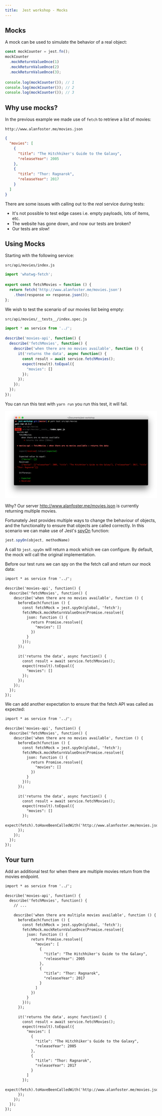 ```yaml
---
title:  Jest workshop - Mocks
---
```


## Mocks

A mock can be used to simulate the behavior of a real object:

```javascript
const mockCounter = jest.fn();
mockCounter
  .mockReturnValueOnce(1)
  .mockReturnValueOnce(2)
  .mockReturnValueOnce(3);

console.log(mockCounter()); // 1
console.log(mockCounter()); // 2
console.log(mockCounter()); // 3
```

## Why use mocks?

In the previous example we made use of `fetch` to retrieve a list of movies:

`http://www.alanfoster.me/movies.json`

```json
{
  "movies": [
    {
      "title": "The Hitchhiker's Guide to the Galaxy",
      "releaseYear": 2005
    },
    {
      "title": "Thor: Ragnarok",
      "releaseYear": 2017
    }
  ]
}
```

There are some issues with calling out to the _real_ service during tests:

- It's not possible to test edge cases i.e. empty payloads, lots of items, etc.
- The website has gone down, and now our tests are broken?
- Our tests are _slow_!

## Using Mocks

Starting with the following service:

`src/api/movies/index.js`

```javascript
import 'whatwg-fetch';

export const fetchMovies = function () {
  return fetch('http://www.alanfoster.me/movies.json')
    .then(response => response.json());
};
```

We wish to test the scenario of our movies list being empty:

`src/api/movies/__tests__/index.spec.js`

```javascript
import * as service from '../';

describe('movies-api', function() {
  describe('fetchMovies', function() {
    describe('when there are no movies available', function () {
      it('returns the data', async function() {
        const result = await service.fetchMovies();
        expect(result).toEqual({
          "movies": []
        });
      });
    });
  });
});
```

You can run this test with `yarn run` you run this test, it will fail.

![](./empty-comparison-failure.png "Example of tests returning the real list of movies, and not being equal to an empty array as expected")

Why? Our server http://www.alanfoster.me/movies.json is currently returning multiple movies.

Fortunately Jest provides multiple ways to change the behaviour of objects, and the functionality to ensure that objects are called correctly.
In this scenario we can make use of Jest's [spyOn](https://facebook.github.io/jest/docs/en/jest-object.html#jestspyonobject-methodname) function:

```javascript
jest.spyOn(object, methodName)
```

A call to `jest.spyOn` will return a mock which we can configure. By default, the mock will call the original implementation.

Before our test runs we can spy on the the fetch call and return our mock data:  

```javascript{6-15}
import * as service from '../';

describe('movies-api', function() {
  describe('fetchMovies', function() {
    describe('when there are no movies available', function () {
      beforeEach(function () {
        const fetchMock = jest.spyOn(global, 'fetch');
        fetchMock.mockReturnValueOnce(Promise.resolve({
          json: function () {
            return Promise.resolve({
              "movies": []
            })
          }
        }));
      });

      it('returns the data', async function() {
        const result = await service.fetchMovies();
        expect(result).toEqual({
          "movies": []
        });
      });
    });
  });
});
```

We can add another expectation to ensure that the fetch API was called as expected:

```javascript{22}
import * as service from '../';

describe('movies-api', function() {
  describe('fetchMovies', function() {
    describe('when there are no movies available', function () {
      beforeEach(function () {
        const fetchMock = jest.spyOn(global, 'fetch');
        fetchMock.mockReturnValueOnce(Promise.resolve({
          json: function () {
            return Promise.resolve({
              "movies": []
            })
          }
        }));
      });

      it('returns the data', async function() {
        const result = await service.fetchMovies();
        expect(result).toEqual({
          "movies": []
        });
        expect(fetch).toHaveBeenCalledWith('http://www.alanfoster.me/movies.json');
      });
    });
  });
});
```

## Your turn

Add an additional test for when there are multiple movies return from the movies endpoint.


```spoilers javascript
import * as service from '../';

describe('movies-api', function() {
  describe('fetchMovies', function() {
    // ...

    describe('when there are multiple movies available', function () {
      beforeEach(function () {
        const fetchMock = jest.spyOn(global, 'fetch');
        fetchMock.mockReturnValueOnce(Promise.resolve({
          json: function () {
            return Promise.resolve({
              "movies": [
                {
                  "title": "The Hitchhiker's Guide to the Galaxy",
                  "releaseYear": 2005
                },
                {
                  "title": "Thor: Ragnarok",
                  "releaseYear": 2017
                }
              ]
            })
          }
        }));
      });

      it('returns the data', async function() {
        const result = await service.fetchMovies();
        expect(result).toEqual({
          "movies": [
            {
              "title": "The Hitchhiker's Guide to the Galaxy",
              "releaseYear": 2005
            },
            {
              "title": "Thor: Ragnarok",
              "releaseYear": 2017
            }
          ]
        });
        expect(fetch).toHaveBeenCalledWith('http://www.alanfoster.me/movies.json');
      });
    });
  });
});
```
